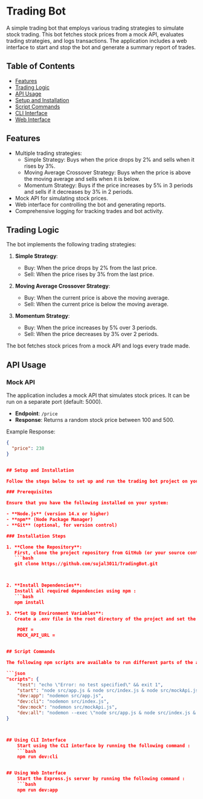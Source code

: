 # Trading Bot

A simple trading bot that employs various trading strategies to simulate stock trading. This bot fetches stock prices from a mock API, evaluates trading strategies, and logs transactions. The application includes a web interface to start and stop the bot and generate a summary report of trades.

## Table of Contents

- [Features](#features)
- [Trading Logic](#trading-logic)
- [API Usage](#api-usage)
- [Setup and Installation](#setup-and-installation)
- [Script Commands](#script-commands)
- [CLI Interface](#cli-interface)
- [Web Interface](#web-interface)

## Features

- Multiple trading strategies:
  - Simple Strategy: Buys when the price drops by 2% and sells when it rises by 3%.
  - Moving Average Crossover Strategy: Buys when the price is above the moving average and sells when it is below.
  - Momentum Strategy: Buys if the price increases by 5% in 3 periods and sells if it decreases by 3% in 2 periods.
- Mock API for simulating stock prices.
- Web interface for controlling the bot and generating reports.
- Comprehensive logging for tracking trades and bot activity.

## Trading Logic

The bot implements the following trading strategies:

1. **Simple Strategy**:
   - Buy: When the price drops by 2% from the last price.
   - Sell: When the price rises by 3% from the last price.

2. **Moving Average Crossover Strategy**:
   - Buy: When the current price is above the moving average.
   - Sell: When the current price is below the moving average.

3. **Momentum Strategy**:
   - Buy: When the price increases by 5% over 3 periods.
   - Sell: When the price decreases by 3% over 2 periods.

The bot fetches stock prices from a mock API and logs every trade made.

## API Usage

### Mock API

The application includes a mock API that simulates stock prices. It can be run on a separate port (default: 5000). 

- **Endpoint**: `/price`
- **Response**: Returns a random stock price between 100 and 500.
  
Example Response:
```json
{
  "price": 238
}


## Setup and Installation

Follow the steps below to set up and run the trading bot project on your local machine.

### Prerequisites

Ensure that you have the following installed on your system:

- **Node.js** (version 14.x or higher)
- **npm** (Node Package Manager)
- **Git** (optional, for version control)

### Installation Steps

1. **Clone the Repository**:
   First, clone the project repository from GitHub (or your source control) to your local machine:
   ```bash
   git clone https://github.com/sujal3011/TradingBot.git



2. **Install Dependencies**: 
   Install all required dependencies using npm : 
   ```bash
   npm install

3. **Set Up Environment Variables**: 
   Create a .env file in the root directory of the project and set the necessary environment variables : 

    PORT =
    MOCK_API_URL =


## Script Commands

The following npm scripts are available to run different parts of the application. Each script is designed for specific scenarios depending on which part of the application you want to run.

```json
"scripts": {
    "test": "echo \"Error: no test specified\" && exit 1",
    "start": "node src/app.js & node src/index.js & node src/mockApi.js",
    "dev:app": "nodemon src/app.js",
    "dev:cli": "nodemon src/index.js",
    "dev:mock": "nodemon src/mockApi.js",
    "dev:all": "nodemon --exec \"node src/app.js & node src/index.js & node src/mockApi.js\""
}



## Using CLI Interface
    Start using the CLI interface by running the following command :
    ```bash
    npm run dev:cli


## Using Web Interface
    Start the Express.js server by running the following command :
    ```bash
    npm run dev:app